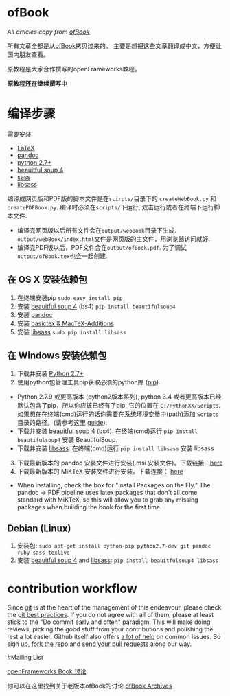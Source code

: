 ofBook
======

*All articles copy from [ofBook](https://github.com/openframeworks/ofBook)*

所有文章全都是从[ofBook](https://github.com/openframeworks/ofBook)拷贝过来的。
主要是想把这些文章翻译成中文，方便让国内朋友查看。

原教程是大家合作撰写的openFrameworks教程。  

**原教程还在继续撰写中**


# 编译步骤

需要安装

- [LaTeX](http://www.latex-project.org/)
- [pandoc](http://johnmacfarlane.net/pandoc/)
- [python 2.7+](https://www.python.org/)
- [beauitful soup 4](http://www.crummy.com/software/BeautifulSoup/)
- [sass](http://sass-lang.com/)
- [libsass](https://github.com/dahlia/libsass-python)

编译成网页版和PDF版的脚本文件是在`scirpts/`目录下的
`createWebBook.py` 和 `createPDFBook.py`.  编译时必须在`scripts/`下运行, 双击运行或者在终端下运行脚本文件.
- 编译完网页版以后所有文件会在`output/webBook`目录下生成. `output/webBook/index.html`文件是网页版的主文件，用浏览器访问就好.
- 编译完PDF版以后，PDF文件会在`output/ofBook.pdf`. 为了调试`output/ofBook.tex`也会一起创建.

## 在 OS X 安装依赖包
1. 在终端安装pip ```sudo easy_install pip```
2. 安装 [beauitful soup 4](http://www.crummy.com/software/BeautifulSoup/) (bs4) `pip install beautifulsoup4`
3. 安装 [pandoc](https://github.com/jgm/pandoc/releases)
4. 安装 [basictex & MacTeX-Additions](http://www.tug.org/mactex/morepackages.html)
5. 安装 [libsass](https://github.com/dahlia/libsass-python) `sudo pip install libsass`

## 在 Windows 安装依赖包
1. 下载并安装 [Python 2.7+](https://www.python.org/)
2. 使用python包管理工具pip获取必须的python库 ([pip](https://pip.pypa.io/en/latest/installing.html)).
  - Python 2.7.9 或更高版本 (python2版本系列), python 3.4 或者更高版本已经默认包含了pip，所以你应该已经有了pip.  它的位置在 `C:/PythonXX/Scripts`.  如果想在在终端(cmd)运行的话你需要在系统环境变量中(path)添加 `Scripts` 目录的路径。(请参考这里 [guide](http://windowsitpro.com/systems-management/how-can-i-add-new-folder-my-system-path)).
  - 下载并安装 [beauitful soup 4](http://www.crummy.com/software/BeautifulSoup/) (bs4).  在终端(cmd)运行 `pip install beautifulsoup4` 安装 BeautifulSoup.
  - 下载并安装 [libsass](https://github.com/dahlia/libsass-python). 在终端(cmd)运行 `pip install libsass` 安装 libsass
3. 下载最新版本的 pandoc 安装文件进行安装(.msi 安装文件)。下载链接：[here](https://github.com/jgm/pandoc/releases)
4. 下载最新版本的 MiKTeX 安装文件进行安装。下载连接： [here](http://miktex.org/download)
  - When installing, check the box for "Install Packages on the Fly."  The pandoc -> PDF pipeline uses latex packages that don't all come standard with MiKTeX, so this will allow you to grab any missing packages when building the book for the first time.

## Debian (Linux)
1. 安装包: ```sudo apt-get install python-pip python2.7-dev git pandoc ruby-sass texlive```
2. 安装 [beauitful soup 4](http://www.crummy.com/software/BeautifulSoup/) and [libsass](https://github.com/dahlia/libsass-python): ```pip install beauitfulsoup4 libsass```


# contribution workflow
Since [git](http://git-scm.com/) is at the heart of the management of this endeavour, please check the [git best practices](https://sethrobertson.github.io/GitBestPractices/). If you do not agree with all of them, please at least stick to the "Do commit early and often" paradigm. This will make doing reviews, picking the good stuff from your contributions and polishing the rest a lot easier. Github itself also offers [a lot of help](https://help.github.com/) on common issues. So sign up, [fork the repo](https://help.github.com/articles/fork-a-repo/) and [send your pull requests](https://help.github.com/articles/creating-a-pull-request/) along our way.

#Mailing List

[openFrameworks Book 讨论](http://dev.openframeworks.cc/listinfo.cgi/ofbook-openframeworks.cc).

你可以在这里找到关于老版本ofBook的讨论 [ofBook Archives](http://dev.openframeworks.cc/private.cgi/ofbook-openframeworks.cc/)
